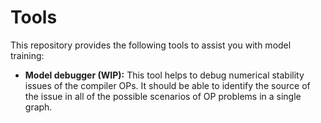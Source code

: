 # Tools

This repository provides the following tools to assist you with model training:
- **Model debugger (WIP):** This tool helps to debug numerical stability issues of the compiler OPs. It should be able to identify the source of the issue in all of the possible scenarios of OP problems in a single graph.